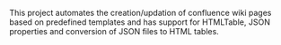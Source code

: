 This project automates the creation/updation of confluence wiki pages based on predefined templates and has support
for HTMLTable, JSON properties and conversion of JSON files to HTML tables.

